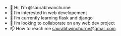 - 👋 Hi, I’m @saurabhwinchurne
- 👀 I’m interested in web developement
- 🌱 I’m currently learning flask and django
- 💞️ I’m looking to collaborate on any web dev project
- 📫 How to reach me saurabhwinchurne@gmail.com

<!---
saurabhwinchurne/saurabhwinchurne is a ✨ special ✨ repository because its `README.md` (this file) appears on your GitHub profile.
You can click the Preview link to take a look at your changes.
--->
